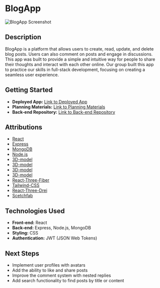 # BlogApp

![BlogApp Screenshot](https://imgur.com/097d5c9a-f87d-4d43-b517-627bc585c388)

## Description

BlogApp is a platform that allows users to create, read, update, and delete blog posts. Users can also comment on posts and engage in discussions. This app was built to provide a simple and intuitive way for people to share their thoughts and interact with each other online. Our group built this app to practice our skills in full-stack development, focusing on creating a seamless user experience.

## Getting Started

- **Deployed App:** [Link to Deployed App]()
- **Planning Materials:** [Link to Planning Materials](https://trello.com/b/WbqYHLYa/ga-project-3)
- **Back-end Repository:** [Link to Back-end Repository](https://github.com/sedykhvitaliy/React-Blog)

## Attributions

- [React](https://reactjs.org/)
- [Express](https://expressjs.com/)
- [MongoDB](https://www.mongodb.com/)
- [Node.js](https://nodejs.org/)
- [3D-model](https://sketchfab.com/3d-models/foxs-islands-163b68e09fcc47618450150be7785907)
- [3D-model](https://sketchfab.com/3d-models/phoenix-bird-844ba0cf144a413ea92c779f18912042)
- [3D-model](https://sketchfab.com/3d-models/stylized-ww1-plane-c4edeb0e410f46e8a4db320879f0a1db)
- [3D-model](https://sketchfab.com/3d-models/unreal-engine-4-sky-be1fae4d5c6e43bbb4970bde465304d0)
- [React-Three-Fiber](https://docs.pmnd.rs/react-three-fiber/getting-started/introduction)
- [Tailwind-CSS](https://tailwindcss.com/docs/guides/vite)
- [React-Three-Drei](https://www.npmjs.com/package/@react-three/drei/v/9.0.1)
- [Scetchfab](https://sketchfab.com/)


## Technologies Used

- **Front-end:** React
- **Back-end:** Express, Node.js, MongoDB
- **Styling:** CSS
- **Authentication:** JWT (JSON Web Tokens)

## Next Steps

- Implement user profiles with avatars
- Add the ability to like and share posts
- Improve the comment system with nested replies
- Add search functionality to find posts by title or content


